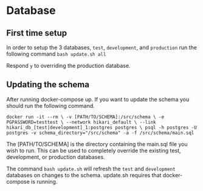 # Database

## First time setup
In order to setup the 3 databases, `test`, `development`, and `production`
run the following command `bash update.sh all`

Respond `y` to overriding the production database.

## Updating the schema
After running docker-compose up. If you want to update the schema you should run the following command.

`docker run -it --rm \
  -v [PATH/TO/SCHEMA]:/src/schema \
  -e PGPASSWORD=testtest \
  --network hikari_default \
  --link hikari_db_[test|development]_1:postgres postgres \
  psql -h postgres -U postgres -v schema_directory="/src/schema" -a -f /src/schema/main.sql
`

The [PATH/TO/SCHEMA] is the directory containing the main.sql file you wish to run.
This can be used to completely override the existing test, development, or production
databases.

The command `bash update.sh` will refresh the `test` and `development` databases on changes to the schema.
update.sh requires that docker-compose is running.
